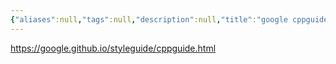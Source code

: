 ```yaml
---
{"aliases":null,"tags":null,"description":null,"title":"google cppguide","created":"2023-09-22T14:37:50","updated":"2023-09-22T14:37:52","dg-publish":true,"permalink":"/docs/google cppguide/","dgPassFrontmatter":true}
---
```


<https://google.github.io/styleguide/cppguide.html>
